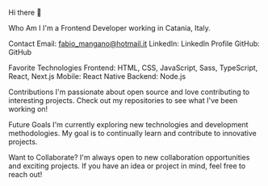 Hi there 👋

Who Am I
I'm a Frontend Developer working in Catania, Italy. 

Contact
Email: fabio_mangano@hotmail.it
LinkedIn: LinkedIn Profile
GitHub: GitHub

Favorite Technologies
Frontend: HTML, CSS, JavaScript, Sass, TypeScript, React, Next.js
Mobile: React Native
Backend: Node.js 

Contributions
I'm passionate about open source and love contributing to interesting projects. Check out my repositories to see what I've been working on!

Future Goals
I'm currently exploring new technologies and development methodologies. My goal is to continually learn and contribute to innovative projects.

Want to Collaborate?
I'm always open to new collaboration opportunities and exciting projects. If you have an idea or project in mind, feel free to reach out!

